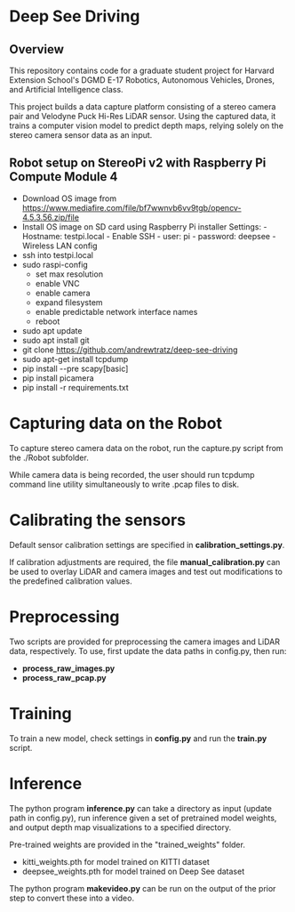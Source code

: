  Deep See Driving
====================

## Overview

This repository contains code for a graduate student project for Harvard Extension School's
DGMD E-17 Robotics, Autonomous Vehicles, Drones, and Artificial Intelligence class.

This project builds a data capture platform consisting of a stereo camera pair
and Velodyne Puck Hi-Res LiDAR sensor. Using the captured data, it trains a computer vision
model to predict depth maps, relying solely on the stereo camera
sensor data as an input.

## Robot setup on StereoPi v2 with Raspberry Pi Compute Module 4

* Download OS image from https://www.mediafire.com/file/bf7wwnvb6vv9tgb/opencv-4.5.3.56.zip/file
* Install OS image on SD card using Raspberry Pi installer
    Settings:
        - Hostname: testpi.local
        - Enable SSH
        - user: pi
        - password: deepsee
        - Wireless LAN config
* ssh into testpi.local
* sudo raspi-config
    - set max resolution
    - enable VNC
    - enable camera
    - expand filesystem
    - enable predictable network interface names
    - reboot
* sudo apt update
* sudo apt install git
* git clone https://github.com/andrewtratz/deep-see-driving
* sudo apt-get install tcpdump
* pip install --pre scapy[basic]
* pip install picamera
* pip install -r requirements.txt

# Capturing data on the Robot

To capture stereo camera data on the robot, run the capture.py
script from the ./Robot subfolder.

While camera data is being recorded, the user should run tcpdump command line utility
simultaneously to write .pcap files to disk.

# Calibrating the sensors

Default sensor calibration settings are specified in **calibration_settings.py**.

If calibration adjustments are required, the file **manual_calibration.py** can be
used to overlay LiDAR and camera images and test out modifications to the
predefined calibration values.

# Preprocessing

Two scripts are provided for preprocessing the camera images and LiDAR data, respectively.
To use, first update the data paths in config.py, then run:
* **process_raw_images.py**
* **process_raw_pcap.py**

# Training

To train a new model, check settings in **config.py** and run the **train.py** script.

# Inference

The python program **inference.py** can take a directory as input (update path
in config.py), run inference given a set of pretrained model weights, and output depth map visualizations to a
specified directory.

Pre-trained weights are provided in the "trained_weights" folder. 
* kitti_weights.pth for model trained on KITTI dataset
* deepsee_weights.pth for model trained on Deep See dataset

The python program **makevideo.py** can be run on the output of the prior step to convert these into a video.